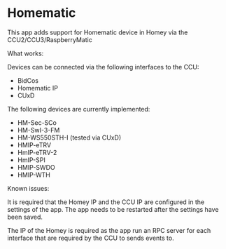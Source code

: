 # Homematic

This app adds support for Homematic device in Homey via the CCU2/CCU3/RaspberryMatic

What works:

Devices can be connected via the following interfaces to the CCU:

* BidCos
* Homematic IP
* CUxD

The following devices are currently implemented:

* HM-Sec-SCo
* HM-SwI-3-FM
* HM-WS550STH-I (tested via CUxD)
* HMIP-eTRV
* HmIP-eTRV-2
* HmIP-SPI
* HMIP-SWDO
* HMIP-WTH

Known issues:

It is required that the Homey IP and the CCU IP are configured in the settings of the app. The app needs to be restarted after the settings have been saved.

The IP of the Homey is required as the app run an RPC server for each interface that are required by the CCU to sends events to.